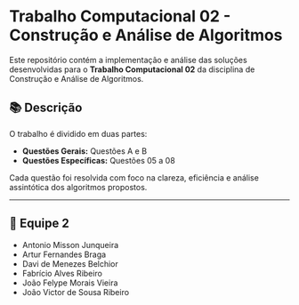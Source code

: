 # Trabalho Computacional 02 - Construção e Análise de Algoritmos

Este repositório contém a implementação e análise das soluções desenvolvidas para o **Trabalho Computacional 02** da disciplina de Construção e Análise de Algoritmos.

## 📚 Descrição

O trabalho é dividido em duas partes:

- **Questões Gerais:** Questões A e B
- **Questões Específicas:** Questões 05 a 08

Cada questão foi resolvida com foco na clareza, eficiência e análise assintótica dos algoritmos propostos.

---

## 👥 Equipe 2

- Antonio Misson Junqueira  
- Artur Fernandes Braga  
- Davi de Menezes Belchior  
- Fabrício Alves Ribeiro  
- João Felype Morais Vieira  
- João Victor de Sousa Ribeiro  
